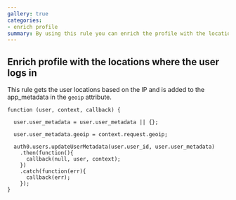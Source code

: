 ```yaml
---
gallery: true
categories:
- enrich profile
summary: By using this rule you can enrich the profile with the location of the user.
---
```

## Enrich profile with the locations where the user logs in

This rule gets the user locations based on the IP and is added to the app_metadata in the `geoip` attribute.

```
function (user, context, callback) {

  user.user_metadata = user.user_metadata || {};

  user.user_metadata.geoip = context.request.geoip;

  auth0.users.updateUserMetadata(user.user_id, user.user_metadata)
    .then(function(){
      callback(null, user, context);
    })
    .catch(function(err){
      callback(err);
    });
}
```

